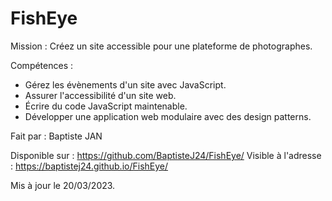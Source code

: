 # FishEye
 
Mission : Créez un site accessible pour une plateforme de photographes.

Compétences :
- Gérez les évènements d'un site avec JavaScript.
- Assurer l'accessibilité d'un site web.
- Écrire du code JavaScript maintenable.
- Développer une application web modulaire avec des design patterns.

Fait par : Baptiste JAN

Disponible sur : https://github.com/BaptisteJ24/FishEye/
Visible à l'adresse : https://baptistej24.github.io/FishEye/

Mis à jour le 20/03/2023.
